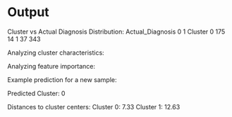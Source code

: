 # Output

Cluster vs Actual Diagnosis Distribution:
Actual_Diagnosis    0    1
Cluster
0                 175   14
1                  37  343

Analyzing cluster characteristics:

Analyzing feature importance:

Example prediction for a new sample:

Predicted Cluster: 0

Distances to cluster centers:
Cluster 0: 7.33
Cluster 1: 12.63
